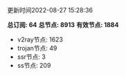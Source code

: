更新时间2022-08-27 15:28:36

**总订阅: 64**
**总节点: 8913**
**有效节点: 1884**
- v2ray节点: 1623
- trojan节点: 49
- ssr节点: 3
- ss节点: 209
